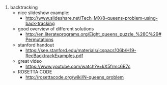 1. backtracking
	* nice slideshow example:
		* http://www.slideshare.net/Tech_MX/8-queens-problem-using-back-tracking
	* good overview of different solutions
		* http://en.literateprograms.org/Eight_queens_puzzle_%28C%29#Permutations
	* stanford handout
		* https://see.stanford.edu/materials/icspacs106b/H19-RecBacktrackExamples.pdf
	* great video
		* https://www.youtube.com/watch?v=kX5frmc6B7c
    * ROSETTA CODE
        * http://rosettacode.org/wiki/N-queens_problem 